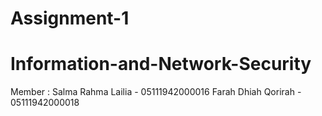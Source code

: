 # Assignment-1
# Information-and-Network-Security

Member :
Salma Rahma Lailia  - 05111942000016
Farah Dhiah Qorirah - 05111942000018
